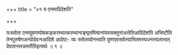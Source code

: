 +++
title = "०१ य एनमादिदेशति"

+++

यःस्तोता एनम्पूषणम्पोषकङ्करम्भात्करम्भानाङ्घृतमिश्रानांयवसक्तूनांअत्तेतिआदिदेशति अभिष्टौति तेनपुरुषेणअन्योदेवःनआदिशे आदेष्ट- व्यः स्तोतव्योनभवति पूष्णएवसर्वस्याभितमस्यधनस्यलाभात् देवतान्तरन्नस्तौतिइत्यर्थः ॥ १ ॥
